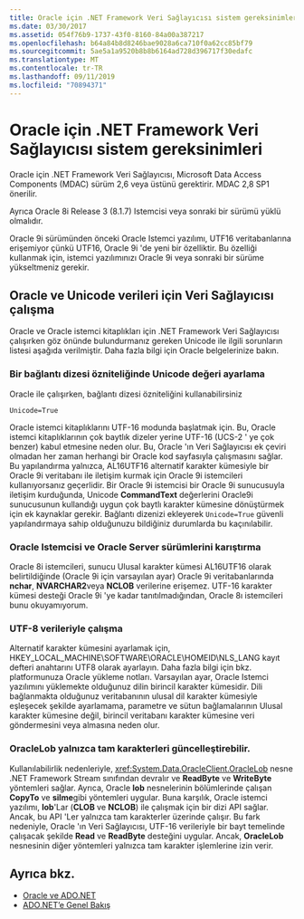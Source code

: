```yaml
---
title: Oracle için .NET Framework Veri Sağlayıcısı sistem gereksinimleri
ms.date: 03/30/2017
ms.assetid: 054f76b9-1737-43f0-8160-84a00a387217
ms.openlocfilehash: b64a84b8d8246bae9028a6ca710f0a62cc85bf79
ms.sourcegitcommit: 5ae5a1a9520b8b8b6164ad728d396717f30edafc
ms.translationtype: MT
ms.contentlocale: tr-TR
ms.lasthandoff: 09/11/2019
ms.locfileid: "70894371"
---
```

# <a name="system-requirements-for-the-net-framework-data-provider-for-oracle"></a>Oracle için .NET Framework Veri Sağlayıcısı sistem gereksinimleri
Oracle için .NET Framework Veri Sağlayıcısı, Microsoft Data Access Components (MDAC) sürüm 2,6 veya üstünü gerektirir. MDAC 2,8 SP1 önerilir.  
  
 Ayrıca Oracle 8i Release 3 (8.1.7) Istemcisi veya sonraki bir sürümü yüklü olmalıdır.  
  
 Oracle 9i sürümünden önceki Oracle Istemci yazılımı, UTF16 veritabanlarına erişemiyor çünkü UTF16, Oracle 9i 'de yeni bir özelliktir. Bu özelliği kullanmak için, istemci yazılımınızı Oracle 9i veya sonraki bir sürüme yükseltmeniz gerekir.  
  
## <a name="working-with-the-data-provider-for-oracle-and-unicode-data"></a>Oracle ve Unicode verileri için Veri Sağlayıcısı çalışma  
 Oracle ve Oracle istemci kitaplıkları için .NET Framework Veri Sağlayıcısı çalışırken göz önünde bulundurmanız gereken Unicode ile ilgili sorunların listesi aşağıda verilmiştir. Daha fazla bilgi için Oracle belgelerinize bakın.  
  
### <a name="setting-the-unicode-value-in-a-connection-string-attribute"></a>Bir bağlantı dizesi özniteliğinde Unicode değeri ayarlama  
 Oracle ile çalışırken, bağlantı dizesi özniteliğini kullanabilirsiniz  
  
`Unicode=True`
  
 Oracle istemci kitaplıklarını UTF-16 modunda başlatmak için. Bu, Oracle istemci kitaplıklarının çok baytlık dizeler yerine UTF-16 (UCS-2 ' ye çok benzer) kabul etmesine neden olur. Bu, Oracle 'ın Veri Sağlayıcısı ek çeviri olmadan her zaman herhangi bir Oracle kod sayfasıyla çalışmasını sağlar. Bu yapılandırma yalnızca, AL16UTF16 alternatif karakter kümesiyle bir Oracle 9i veritabanı ile iletişim kurmak için Oracle 9i istemcileri kullanıyorsanız geçerlidir. Bir Oracle 9i istemcisi bir Oracle 9i sunucusuyla iletişim kurduğunda, Unicode **CommandText** değerlerini Oracle9i sunucusunun kullandığı uygun çok baytlı karakter kümesine dönüştürmek için ek kaynaklar gerekir. Bağlantı dizenizi ekleyerek `Unicode=True` güvenli yapılandırmaya sahip olduğunuzu bildiğiniz durumlarda bu kaçınılabilir.  
  
### <a name="mixing-versions-of-oracle-client-and-oracle-server"></a>Oracle Istemcisi ve Oracle Server sürümlerini karıştırma  
 Oracle 8i istemcileri, sunucu Ulusal karakter kümesi AL16UTF16 olarak belirtildiğinde (Oracle 9i için varsayılan ayar) Oracle 9i veritabanlarında **nchar**, **NVARCHAR2**veya **NCLOB** verilerine erişemez. UTF-16 karakter kümesi desteği Oracle 9i 'ye kadar tanıtılmadığından, Oracle 8ı istemcileri bunu okuyamıyorum.  
  
### <a name="working-with-utf-8-data"></a>UTF-8 verileriyle çalışma  
 Alternatif karakter kümesini ayarlamak için, HKEY_LOCAL_MACHINE\SOFTWARE\ORACLE\HOMEID\NLS_LANG kayıt defteri anahtarını UTF8 olarak ayarlayın. Daha fazla bilgi için bkz. platformunuza Oracle yükleme notları. Varsayılan ayar, Oracle Istemci yazılımını yüklemekte olduğunuz dilin birincil karakter kümesidir. Dili bağlanmakta olduğunuz veritabanının ulusal dil karakter kümesiyle eşleşecek şekilde ayarlamama, parametre ve sütun bağlamalarının Ulusal karakter kümesine değil, birincil veritabanı karakter kümesine veri göndermesini veya almasına neden olur.  
  
### <a name="oraclelob-can-only-update-full-characters"></a>OracleLob yalnızca tam karakterleri güncelleştirebilir.  
 Kullanılabilirlik nedenleriyle, <xref:System.Data.OracleClient.OracleLob> nesne .NET Framework Stream sınıfından devralır ve **ReadByte** ve **WriteByte** yöntemleri sağlar. Ayrıca, Oracle **lob** nesnelerinin bölümlerinde çalışan **CopyTo** ve **silme**gibi yöntemleri uygular. Buna karşılık, Oracle istemci yazılımı, **lob**'Lar (**CLOB** ve **NCLOB**) ile çalışmak için bir dizi API sağlar. Ancak, bu API 'Ler yalnızca tam karakterler üzerinde çalışır. Bu fark nedeniyle, Oracle 'ın Veri Sağlayıcısı, UTF-16 verileriyle bir bayt temelinde çalışacak şekilde **Read** ve **ReadByte** desteğini uygular. Ancak, **OracleLob** nesnesinin diğer yöntemleri yalnızca tam karakter işlemlerine izin verir.  
  
## <a name="see-also"></a>Ayrıca bkz.

- [Oracle ve ADO.NET](oracle-and-adonet.md)
- [ADO.NET’e Genel Bakış](ado-net-overview.md)
